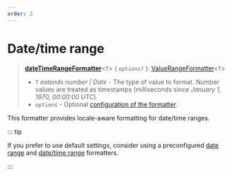 ```yaml
---
order: 2
---
```


# Date/time range <Package name="format-datetime"/>

> **[dateTimeRangeFormatter](../../api/_localizer/format-datetime/dateTimeFormatter/index.md)**<`T`> ( `options?` ): [ValueRangeFormatter](../index.md#valuerangeformatter-t)<`T`>
>
> - `T` _extends number | Date_ - The type of value to format. Number values are treated as timestamps (milliseconds since _January 1, 1970, 00:00:00 UTC_).
> - `options` - Optional [configuration of the formatter](./options/index.md).

This formatter provides locale-aware formatting for date/time ranges.

::: tip

If you prefer to use default settings, consider using a preconfigured [date range](../preconfigured-formatters/dates-and-times/date-range.md) and [date/time range](../preconfigured-formatters/dates-and-times/date-time-range.md) formatters.

:::
